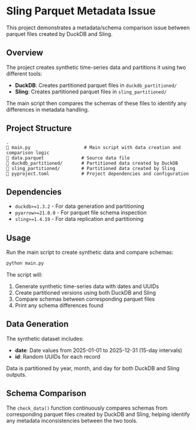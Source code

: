 # Sling Parquet Metadata Issue

This project demonstrates a metadata/schema comparison issue between parquet files created by DuckDB and Sling.

## Overview

The project creates synthetic time-series data and partitions it using two different tools:
- **DuckDB**: Creates partitioned parquet files in `duckdb_partitioned/`
- **Sling**: Creates partitioned parquet files in `sling_partitioned/`

The main script then compares the schemas of these files to identify any differences in metadata handling.

## Project Structure

```
.
   main.py                    # Main script with data creation and comparison logic
   data.parquet              # Source data file
   duckdb_partitioned/       # Partitioned data created by DuckDB
   sling_partitioned/        # Partitioned data created by Sling
   pyproject.toml            # Project dependencies and configuration
```

## Dependencies

- `duckdb>=1.3.2` - For data generation and partitioning
- `pyarrow>=21.0.0` - For parquet file schema inspection
- `sling>=1.4.19` - For data replication and partitioning

## Usage

Run the main script to create synthetic data and compare schemas:

```bash
python main.py
```

The script will:
1. Generate synthetic time-series data with dates and UUIDs
2. Create partitioned versions using both DuckDB and Sling
3. Compare schemas between corresponding parquet files
4. Print any schema differences found

## Data Generation

The synthetic dataset includes:
- **date**: Date values from 2025-01-01 to 2025-12-31 (15-day intervals)
- **id**: Random UUIDs for each record

Data is partitioned by year, month, and day for both DuckDB and Sling outputs.

## Schema Comparison

The `check_data()` function continuously compares schemas from corresponding parquet files created by DuckDB and Sling, helping identify any metadata inconsistencies between the two tools.